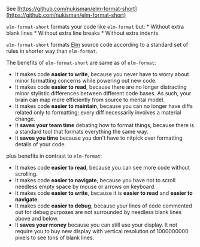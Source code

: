 
See [https://github.com/nukisman/elm-format-short](https://github.com/nukisman/elm-format-short)

`elm-format-short` formats your code like `elm-format` but: 
    * Without extra blank lines
    * Without extra line breaks
    * Without extra indents
    
`elm-format-short` formats [Elm](http://elm-lang.org) source code according to a standard set of rules in shorter way than `elm-format`.

The benefits of `elm-format-short` are same as of `elm-format`:
 - It makes code **easier to write**, because you never have to worry about minor formatting concerns while powering out new code.
 - It makes code **easier to read**, because there are no longer distracting minor stylistic differences between different code bases. As such, your brain can map more efficiently from source to mental model.
 - It makes code **easier to maintain**, because you can no longer have diffs related only to formatting; every diff necessarily involves a material change.
 - It **saves your team time** debating how to format things, because there is a standard tool that formats everything the same way.
 - It **saves you time** because you don't have to nitpick over formatting details of your code.

plus benefits in contrast to `elm-format`:
 - It makes code **easier to read**, because you can see more code without scrolling.
 - It makes code **easier to navigate**, because you have not to scroll needless empty space by mouse or arrows on keyboard.
 - It makes code **easier to write**, because it is **easier to read** and **easier to navigate**.
 - It makes code **easier to debug**, because your lines of code commented out for debug purposes are not surrounded by needless blank lines above and below.
 - It **saves your money** because you can still use your display. It not require you to buy new display with vertical resolution of 1000000000 pixels to see tons of blank lines. 